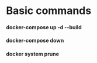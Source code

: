 # Basic commands
#### docker-compose up -d --build

#### docker-compose down
#### docker system prune
